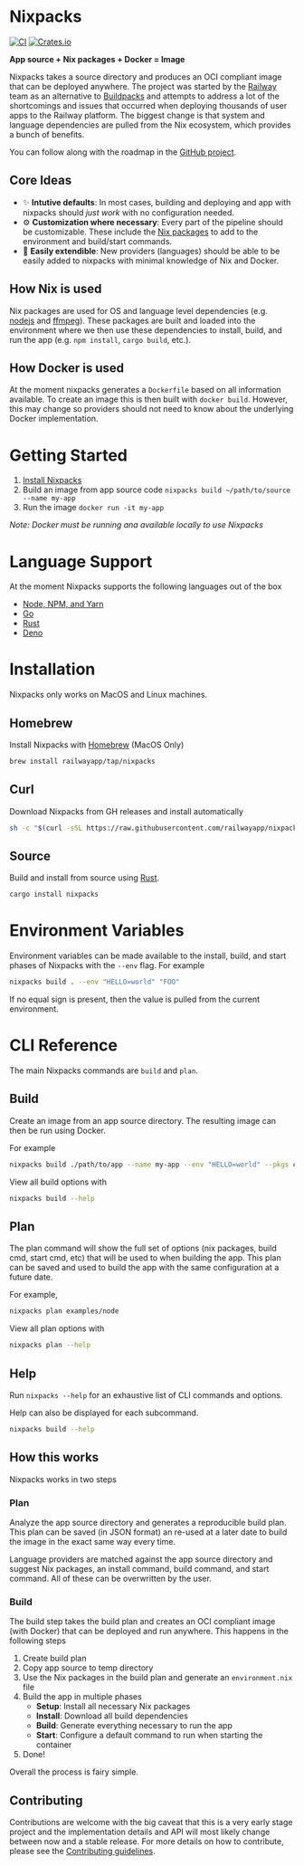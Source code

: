 # Nixpacks

[![CI](https://github.com/railwayapp/bb/actions/workflows/ci.yml/badge.svg)](https://github.com/railwayapp/bb/actions/workflows/ci.yml)
[![Crates.io](https://img.shields.io/crates/v/nixpacks)](https://crates.io/crates/nixpacks)

**App source + Nix packages + Docker = Image**

Nixpacks takes a source directory and produces an OCI compliant image that can be deployed anywhere. The project was started by the [Railway](https://railway.app) team as an alternative to [Buildpacks](https://buildpacks.io/) and attempts to address a lot of the shortcomings and issues that occurred when deploying thousands of user apps to the Railway platform. The biggest change is that system and language dependencies are pulled from the Nix ecosystem, which provides a bunch of benefits.

You can follow along with the roadmap in the [GitHub project](https://github.com/railwayapp/nixpacks/projects/1).

## Core Ideas

- ✨ **Intutive defaults**: In most cases, building and deploying and app with nixpacks should _just work_ with no configuration needed.
- ⚙️ **Customization where necessary**: Every part of the pipeline should be customizable. These include the [Nix packages](https://search.nixos.org/packages) to add to the environment and build/start commands.
- 🚀 **Easily extendible**: New providers (languages) should be able to be easily added to nixpacks with minimal knowledge of Nix and Docker.

## How Nix is used

Nix packages are used for OS and language level dependencies (e.g. [nodejs](https://search.nixos.org/packages?channel=unstable&show=nodejs&from=0&size=50&sort=relevance&type=packages&query=nodejs) and [ffmpeg](https://search.nixos.org/packages?channel=unstable&show=ffmpeg&from=0&size=50&sort=relevance&type=packages&query=ffmpeg)). These packages are built and loaded into the environment where we then use these dependencies to install, build, and run the app (e.g. `npm install`, `cargo build`, etc.).

## How Docker is used

At the moment nixpacks generates a `Dockerfile` based on all information available. To create an image this is then built with `docker build`. However, this may change so providers should not need to know about the underlying Docker implementation.

# Getting Started

1. [Install Nixpacks](#installation)
2. Build an image from app source code `nixpacks build ~/path/to/source --name my-app`
3. Run the image `docker run -it my-app`

_Note: Docker must be running ana available locally to use Nixpacks_

# Language Support

At the moment Nixpacks supports the following languages out of the box

- [Node, NPM, and Yarn](./docs/node.md)
- [Go](./docs/go.md)
- [Rust](./docs/rust.md)
- [Deno](./docs/deno.md)

# Installation

Nixpacks only works on MacOS and Linux machines.

## Homebrew

Install Nixpacks with [Homebrew](https://brew.sh/) (MacOS Only)

```sh
brew install railwayapp/tap/nixpacks
```

## Curl

Download Nixpacks from GH releases and install automatically

```sh
sh -c "$(curl -sSL https://raw.githubusercontent.com/railwayapp/nixpacks/master/install.sh)"
```

## Source

Build and install from source using [Rust](https://www.rust-lang.org/tools/install).

```sh
cargo install nixpacks
```

# Environment Variables

Environment variables can be made available to the install, build, and start phases of Nixpacks with the `--env` flag. For example

```sh
nixpacks build . --env "HELLO=world" "FOO"
```

If no equal sign is present, then the value is pulled from the current environment.

# CLI Reference

The main Nixpacks commands are `build` and `plan`.

## Build

Create an image from an app source directory. The resulting image can then be run using Docker.

For example

```sh
nixpacks build ./path/to/app --name my-app --env "HELLO=world" --pkgs cowsay
```

View all build options with

```sh
nixpacks build --help
```

## Plan

The plan command will show the full set of options (nix packages, build cmd, start cmd, etc) that will be used to when building the app. This plan can be saved and used to build the app with the same configuration at a future date.

For example,

```sh
nixpacks plan examples/node
```

View all plan options with

```sh
nixpacks plan --help
```

## Help

Run `nixpacks --help` for an exhaustive list of CLI commands and options.

Help can also be displayed for each subcommand.

```sh
nixpacks build --help
```

## How this works

Nixpacks works in two steps

### Plan

Analyze the app source directory and generates a reproducible build plan. This plan can be saved (in JSON format) an re-used at a later date to build the image in the exact same way every time.

Language providers are matched against the app source directory and suggest Nix packages, an install command, build command, and start command. All of these can be overwritten by the user.

### Build

The build step takes the build plan and creates an OCI compliant image (with Docker) that can be deployed and run anywhere. This happens in the following steps

1. Create build plan
2. Copy app source to temp directory
3. Use the Nix packages in the build plan and generate an `environment.nix` file
4. Build the app in multiple phases
   - **Setup**: Install all necessary Nix packages
   - **Install**: Download all build dependencies
   - **Build**: Generate everything necessary to run the app
   - **Start**: Configure a default command to run when starting the container
5. Done!

Overall the process is fairy simple.

## Contributing

Contributions are welcome with the big caveat that this is a very early stage project and the implementation details and API will most likely change between now and a stable release. For more details on how to contribute, please see the [Contributing guidelines](./CONTRIBUTING.md).

